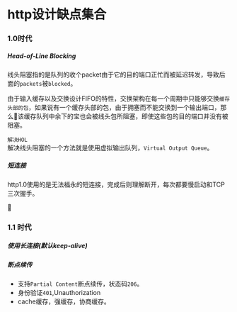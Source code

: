 # http设计缺点集合


### 1.0时代
##### Head-of-Line Blocking
线头阻塞指的是队列的收个packet由于它的目的端口正忙而被延迟转发，导致后面的`packets`被`blocked`。     

由于输入缓存以及交换设计FIFO的特性，交换架构在每一个周期中只能够交换`缓存头部的包`，如果说有一个缓存头部的包，由于拥塞而不能交换到一个输出端口，那么该缓存队列中余下的宝也会被线头包所阻塞，即使这些包的目的端口并没有被阻塞。    

`解决HOL`     
解决线头阻塞的一个方法就是使用虚拟输出队列，`Virtual Output Queue`。   


##### 短连接   
http1.0使用的是无法福永的短连接，完成后则理解断开，每次都要慢启动和TCP三次握手。    




### 1.1 时代

##### 使用长连接(默认keep-alive)  


##### 断点续传     
* 支持`Partial Content`断点续传，状态码`206`。      
* 身份验证`401`,Unauthorization   
* cache缓存，强缓存，协商缓存。       



